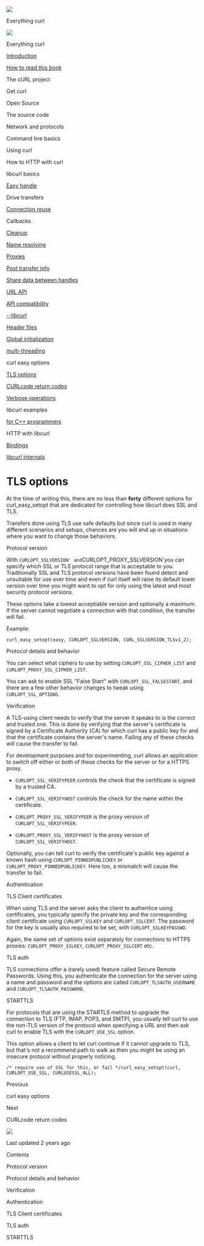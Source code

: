 <a href="../../index.html" class="link-a079aa82--primary-53a25e66--logoLink-10d08504"></a>

<img src="https://gblobscdn.gitbook.com/orgs%2F-LxuH0qSm4xO9nWfEBlB%2Favatar.png?alt=media" class="image-67b14f24--avatar-1c1d03ec" />

<span class="text-4505230f--UIH400-4e41e82a--textContentFamily-49a318e1--spaceNameText-677c2969">Everything curl</span>

<a href="../../index.html" class="link-a079aa82--primary-53a25e66--logoLink-10d08504"></a>

<img src="https://gblobscdn.gitbook.com/orgs%2F-LxuH0qSm4xO9nWfEBlB%2Favatar.png?alt=media" class="image-67b14f24--avatar-1c1d03ec" />

<span class="text-4505230f--UIH400-4e41e82a--textContentFamily-49a318e1--spaceNameText-677c2969">Everything curl</span>

<a href="../../index.html" class="navButton-94f2579c--navButtonClickable-161b88ca"><span class="text-4505230f--UIH300-2063425d--textContentFamily-49a318e1--navButtonLabel-14a4968f">Introduction</span></a>

<a href="../../how-to-read.html" class="navButton-94f2579c--navButtonClickable-161b88ca"><span class="text-4505230f--UIH300-2063425d--textContentFamily-49a318e1--navButtonLabel-14a4968f">How to read this book</span></a>

<span class="text-4505230f--UIH300-2063425d--textContentFamily-49a318e1--navButtonLabel-14a4968f">The cURL project</span>

<span class="text-4505230f--UIH300-2063425d--textContentFamily-49a318e1--navButtonLabel-14a4968f">Get curl</span>

<span class="text-4505230f--UIH300-2063425d--textContentFamily-49a318e1--navButtonLabel-14a4968f">Open Source</span>

<span class="text-4505230f--UIH300-2063425d--textContentFamily-49a318e1--navButtonLabel-14a4968f">The source code</span>

<span class="text-4505230f--UIH300-2063425d--textContentFamily-49a318e1--navButtonLabel-14a4968f">Network and protocols</span>

<span class="text-4505230f--UIH300-2063425d--textContentFamily-49a318e1--navButtonLabel-14a4968f">Command line basics</span>

<span class="text-4505230f--UIH300-2063425d--textContentFamily-49a318e1--navButtonLabel-14a4968f">Using curl</span>

<span class="text-4505230f--UIH300-2063425d--textContentFamily-49a318e1--navButtonLabel-14a4968f">How to HTTP with curl</span>

<span class="text-4505230f--UIH300-2063425d--textContentFamily-49a318e1--navButtonLabel-14a4968f">libcurl basics</span>

<a href="../easyhandle.html" class="navButton-94f2579c--pageItemWithChildrenNested-2c5d8183--navButtonClickable-161b88ca"><span class="text-4505230f--UIH300-2063425d--textContentFamily-49a318e1--navButtonLabel-14a4968f">Easy handle</span></a>

<span class="text-4505230f--UIH300-2063425d--textContentFamily-49a318e1--navButtonLabel-14a4968f">Drive transfers</span>

<a href="../connectionreuse.html" class="navButton-94f2579c--pageItemWithChildrenNested-2c5d8183--navButtonClickable-161b88ca"><span class="text-4505230f--UIH300-2063425d--textContentFamily-49a318e1--navButtonLabel-14a4968f">Connection reuse</span></a>

<span class="text-4505230f--UIH300-2063425d--textContentFamily-49a318e1--navButtonLabel-14a4968f">Callbacks</span>

<a href="../cleanup.html" class="navButton-94f2579c--pageItemWithChildrenNested-2c5d8183--navButtonClickable-161b88ca"><span class="text-4505230f--UIH300-2063425d--textContentFamily-49a318e1--navButtonLabel-14a4968f">Cleanup</span></a>

<a href="../names.html" class="navButton-94f2579c--pageItemWithChildrenNested-2c5d8183--navButtonClickable-161b88ca"><span class="text-4505230f--UIH300-2063425d--textContentFamily-49a318e1--navButtonLabel-14a4968f">Name resolving</span></a>

<a href="../proxies.html" class="navButton-94f2579c--pageItemWithChildrenNested-2c5d8183--navButtonClickable-161b88ca"><span class="text-4505230f--UIH300-2063425d--textContentFamily-49a318e1--navButtonLabel-14a4968f">Proxies</span></a>

<a href="../getinfo.html" class="navButton-94f2579c--pageItemWithChildrenNested-2c5d8183--navButtonClickable-161b88ca"><span class="text-4505230f--UIH300-2063425d--textContentFamily-49a318e1--navButtonLabel-14a4968f">Post transfer info</span></a>

<a href="../sharing.html" class="navButton-94f2579c--pageItemWithChildrenNested-2c5d8183--navButtonClickable-161b88ca"><span class="text-4505230f--UIH300-2063425d--textContentFamily-49a318e1--navButtonLabel-14a4968f">Share data between handles</span></a>

<a href="../url.html" class="navButton-94f2579c--pageItemWithChildrenNested-2c5d8183--navButtonClickable-161b88ca"><span class="text-4505230f--UIH300-2063425d--textContentFamily-49a318e1--navButtonLabel-14a4968f">URL API</span></a>

<a href="../api.html" class="navButton-94f2579c--pageItemWithChildrenNested-2c5d8183--navButtonClickable-161b88ca"><span class="text-4505230f--UIH300-2063425d--textContentFamily-49a318e1--navButtonLabel-14a4968f">API compatibility</span></a>

<a href="../libcurl.html" class="navButton-94f2579c--pageItemWithChildrenNested-2c5d8183--navButtonClickable-161b88ca"><span class="text-4505230f--UIH300-2063425d--textContentFamily-49a318e1--navButtonLabel-14a4968f">--libcurl</span></a>

<a href="../headers.html" class="navButton-94f2579c--pageItemWithChildrenNested-2c5d8183--navButtonClickable-161b88ca"><span class="text-4505230f--UIH300-2063425d--textContentFamily-49a318e1--navButtonLabel-14a4968f">Header files</span></a>

<a href="../globalinit.html" class="navButton-94f2579c--pageItemWithChildrenNested-2c5d8183--navButtonClickable-161b88ca"><span class="text-4505230f--UIH300-2063425d--textContentFamily-49a318e1--navButtonLabel-14a4968f">Global initialization</span></a>

<a href="../threading.html" class="navButton-94f2579c--pageItemWithChildrenNested-2c5d8183--navButtonClickable-161b88ca"><span class="text-4505230f--UIH300-2063425d--textContentFamily-49a318e1--navButtonLabel-14a4968f">multi-threading</span></a>

<span class="text-4505230f--UIH300-2063425d--textContentFamily-49a318e1--navButtonLabel-14a4968f">curl easy options</span>

<a href="tlsoptions.html" class="navButton-94f2579c--pageItemWithChildrenNested-2c5d8183--navButtonClickable-161b88ca--navButtonOpened-6a88552e"><span class="text-4505230f--UIH300-2063425d--textContentFamily-49a318e1--navButtonLabel-14a4968f">TLS options</span></a>

<a href="../curlcode.html" class="navButton-94f2579c--pageItemWithChildrenNested-2c5d8183--navButtonClickable-161b88ca"><span class="text-4505230f--UIH300-2063425d--textContentFamily-49a318e1--navButtonLabel-14a4968f">CURLcode return codes</span></a>

<a href="../verbose.html" class="navButton-94f2579c--pageItemWithChildrenNested-2c5d8183--navButtonClickable-161b88ca"><span class="text-4505230f--UIH300-2063425d--textContentFamily-49a318e1--navButtonLabel-14a4968f">Verbose operations</span></a>

<span class="text-4505230f--UIH300-2063425d--textContentFamily-49a318e1--navButtonLabel-14a4968f">libcurl examples</span>

<a href="../cplusplus.html" class="navButton-94f2579c--pageItemWithChildrenNested-2c5d8183--navButtonClickable-161b88ca"><span class="text-4505230f--UIH300-2063425d--textContentFamily-49a318e1--navButtonLabel-14a4968f">for C++ programmers</span></a>

<span class="text-4505230f--UIH300-2063425d--textContentFamily-49a318e1--navButtonLabel-14a4968f">HTTP with libcurl</span>

<a href="../../bindings.html" class="navButton-94f2579c--navButtonClickable-161b88ca"><span class="text-4505230f--UIH300-2063425d--textContentFamily-49a318e1--navButtonLabel-14a4968f">Bindings</span></a>

<a href="../../internals.html" class="navButton-94f2579c--navButtonClickable-161b88ca"><span class="text-4505230f--UIH300-2063425d--textContentFamily-49a318e1--navButtonLabel-14a4968f">libcurl internals</span></a>

<a href="../../bookindex.html" class="navButton-94f2579c--navButtonClickable-161b88ca"><span class="text-4505230f--UIH300-2063425d--textContentFamily-49a318e1--navButtonLabel-14a4968f"></span></a>

<a href="https://www.gitbook.com/?utm_source=content&amp;utm_medium=trademark&amp;utm_campaign=curl-1" class="reset-3c756112--trademark-a8da4b94"></a>

<span class="text-4505230f--TextH200-a3425406--textUIFamily-5ebd8e40"></span>

# <span class="text-4505230f--DisplayH900-bfb998fa--textContentFamily-49a318e1">TLS options</span>

<span class="text-4505230f--UIH300-2063425d--textUIFamily-5ebd8e40--text-8ee2c8b2"></span>

<span class="text-4505230f--UIH300-2063425d--textUIFamily-5ebd8e40--text-8ee2c8b2"></span>

<span class="text-4505230f--TextH400-3033861f--textContentFamily-49a318e1"><span data-key="971e48488c1b4d7a9e4a2c28a6a0cc24"><span data-offset-key="971e48488c1b4d7a9e4a2c28a6a0cc24:0">At the time of writing this, there are no less than </span><span data-offset-key="971e48488c1b4d7a9e4a2c28a6a0cc24:1">**forty**</span><span data-offset-key="971e48488c1b4d7a9e4a2c28a6a0cc24:2"> different options for curl_easy_setopt that are dedicated for controlling how libcurl does SSL and TLS.</span></span></span>

<span class="text-4505230f--TextH400-3033861f--textContentFamily-49a318e1"><span data-key="d9c619f47bde4659854ca121e1223ed2"><span data-offset-key="d9c619f47bde4659854ca121e1223ed2:0">Transfers done using TLS use safe defaults but since curl is used in many different scenarios and setups, chances are you will end up in situations where you want to change those behaviors.</span></span></span>

<span class="text-4505230f--HeadingH700-04e1a2a3--textContentFamily-49a318e1"><span data-key="10c4a4db29414624b975430d36b957ac"><span data-offset-key="10c4a4db29414624b975430d36b957ac:0">Protocol version</span></span></span>

<span class="text-4505230f--TextH400-3033861f--textContentFamily-49a318e1"><span data-key="21e1e85a7f9f4459aa30e5ecb7067381"><span data-offset-key="21e1e85a7f9f4459aa30e5ecb7067381:0">With </span><span data-offset-key="21e1e85a7f9f4459aa30e5ecb7067381:1">`CURLOPT_SSLVERSION' and`</span><span data-offset-key="21e1e85a7f9f4459aa30e5ecb7067381:2">CURLOPT_PROXY_SSLVERSION\`you can specify which SSL or TLS protocol range that is acceptable to you. Traditionally SSL and TLS protocol versions have been found detect and unsuitable for use over time and even if curl itself will raise its default lower version over time you might want to opt for only using the latest and most security protocol versions.</span></span></span>

<span class="text-4505230f--TextH400-3033861f--textContentFamily-49a318e1"><span data-key="91b32d13a26444e5a3aa9370787c6a7c"><span data-offset-key="91b32d13a26444e5a3aa9370787c6a7c:0">These options take a lowest acceptiable version and optionally a maximum. If the server cannot negotiate a connection with that condition, the transfer will fail.</span></span></span>

<span class="text-4505230f--TextH400-3033861f--textContentFamily-49a318e1"><span data-key="9a396dd6276d4b2692cd19926a608e7e"><span data-offset-key="9a396dd6276d4b2692cd19926a608e7e:0">Example:</span></span></span>

    curl_easy_setopt(easy, CURLOPT_SSLVERSION, CURL_SSLVERSION_TLSv1_2);

<span class="text-4505230f--HeadingH700-04e1a2a3--textContentFamily-49a318e1"><span data-key="54cb69b656f54976bfb005414e4917a7"><span data-offset-key="54cb69b656f54976bfb005414e4917a7:0">Protocol details and behavior</span></span></span>

<span class="text-4505230f--TextH400-3033861f--textContentFamily-49a318e1"><span data-key="2b9ce29a5b5243238c11e0cb0447b9ea"><span data-offset-key="2b9ce29a5b5243238c11e0cb0447b9ea:0">You can select what ciphers to use by setting </span><span data-offset-key="2b9ce29a5b5243238c11e0cb0447b9ea:1">`CURLOPT_SSL_CIPHER_LIST`</span><span data-offset-key="2b9ce29a5b5243238c11e0cb0447b9ea:2"> and </span><span data-offset-key="2b9ce29a5b5243238c11e0cb0447b9ea:3">`CURLOPT_PROXY_SSL_CIPHER_LIST`</span><span data-offset-key="2b9ce29a5b5243238c11e0cb0447b9ea:4">.</span></span></span>

<span class="text-4505230f--TextH400-3033861f--textContentFamily-49a318e1"><span data-key="b14672abbf154894834d99da16349b80"><span data-offset-key="b14672abbf154894834d99da16349b80:0">You can ask to enable SSL "False Start" with </span><span data-offset-key="b14672abbf154894834d99da16349b80:1">`CURLOPT_SSL_FALSESTART`</span><span data-offset-key="b14672abbf154894834d99da16349b80:2">, and there are a few other behavior changes to tweak using </span><span data-offset-key="b14672abbf154894834d99da16349b80:3">`CURLOPT_SSL_OPTIONS`</span><span data-offset-key="b14672abbf154894834d99da16349b80:4">.</span></span></span>

<span class="text-4505230f--HeadingH700-04e1a2a3--textContentFamily-49a318e1"><span data-key="341face1042e4ad3bf6dae17aaadbd31"><span data-offset-key="341face1042e4ad3bf6dae17aaadbd31:0">Verification</span></span></span>

<span class="text-4505230f--TextH400-3033861f--textContentFamily-49a318e1"><span data-key="2bcd0042665b4c3da31b713a830418f2"><span data-offset-key="2bcd0042665b4c3da31b713a830418f2:0">A TLS-using client needs to verify that the server it speaks to is the correct and trusted one. This is done by verifying that the server's certificate is signed by a Certificate Authority (CA) for which curl has a public key for and that the certificate contains the server's name. Failing any of these checks will cause the transfer to fail.</span></span></span>

<span class="text-4505230f--TextH400-3033861f--textContentFamily-49a318e1"><span data-key="835f2712fbd94d31b4da08e8872c0e71"><span data-offset-key="835f2712fbd94d31b4da08e8872c0e71:0">For development purposes and for experimenting, curl allows an application to switch off either or both of these checks for the server or for a HTTPS proxy.</span></span></span>

- <span class="text-4505230f--TextH400-3033861f--textContentFamily-49a318e1"><span data-key="0e272417f2544b96938da1513ba5b79f"><span data-offset-key="0e272417f2544b96938da1513ba5b79f:0">`CURLOPT_SSL_VERIFYPEER`</span><span data-offset-key="0e272417f2544b96938da1513ba5b79f:1"> controls the check that the certificate is signed by a trusted CA.</span></span></span>

- <span class="text-4505230f--TextH400-3033861f--textContentFamily-49a318e1"><span data-key="5b80b75d2f184f9088706048c9989c3e"><span data-offset-key="5b80b75d2f184f9088706048c9989c3e:0">`CURLOPT_SSL_VERIFYHOST`</span><span data-offset-key="5b80b75d2f184f9088706048c9989c3e:1"> controls the check for the name within the certificate.</span></span></span>

- <span class="text-4505230f--TextH400-3033861f--textContentFamily-49a318e1"><span data-key="20e256352da04a91bcfe704963d40d78"><span data-offset-key="20e256352da04a91bcfe704963d40d78:0">`CURLOPT_PROXY_SSL_VERIFYPEER`</span><span data-offset-key="20e256352da04a91bcfe704963d40d78:1"> is the proxy version of </span><span data-offset-key="20e256352da04a91bcfe704963d40d78:2">`CURLOPT_SSL_VERIFYPEER`</span><span data-offset-key="20e256352da04a91bcfe704963d40d78:3">.</span></span></span>

- <span class="text-4505230f--TextH400-3033861f--textContentFamily-49a318e1"><span data-key="58e52a16df664a29bb627f9dc4254258"><span data-offset-key="58e52a16df664a29bb627f9dc4254258:0">`CURLOPT_PROXY_SSL_VERIFYHOST`</span><span data-offset-key="58e52a16df664a29bb627f9dc4254258:1"> is the proxy version of </span><span data-offset-key="58e52a16df664a29bb627f9dc4254258:2">`CURLOPT_SSL_VERIFYHOST`</span><span data-offset-key="58e52a16df664a29bb627f9dc4254258:3">.</span></span></span>

<span class="text-4505230f--TextH400-3033861f--textContentFamily-49a318e1"><span data-key="08aa393d11254f769226ee090b11fa7f"><span data-offset-key="08aa393d11254f769226ee090b11fa7f:0">Optionally, you can tell curl to verify the certificate's public key against a known hash using </span><span data-offset-key="08aa393d11254f769226ee090b11fa7f:1">`CURLOPT_PINNEDPUBLICKEY`</span><span data-offset-key="08aa393d11254f769226ee090b11fa7f:2"> or </span><span data-offset-key="08aa393d11254f769226ee090b11fa7f:3">`CURLOPT_PROXY_PINNEDPUBLICKEY`</span><span data-offset-key="08aa393d11254f769226ee090b11fa7f:4">. Here too, a mismatch will cause the transfer to fail.</span></span></span>

<span class="text-4505230f--HeadingH700-04e1a2a3--textContentFamily-49a318e1"><span data-key="40d7db9af9c34c32a9e8d2651f17a8f2"><span data-offset-key="40d7db9af9c34c32a9e8d2651f17a8f2:0">Authentication</span></span></span>

<span class="text-4505230f--HeadingH600-23f228db--textContentFamily-49a318e1"><span data-key="40ea074c564647588cc8b52fe96a8af5"><span data-offset-key="40ea074c564647588cc8b52fe96a8af5:0">TLS Client certificates</span></span></span>

<span class="text-4505230f--TextH400-3033861f--textContentFamily-49a318e1"><span data-key="c67ec644e65a445aba2d806130be8911"><span data-offset-key="c67ec644e65a445aba2d806130be8911:0">When using TLS and the server asks the client to authentice using certificates, you typically specify the private key and the corresponding client certificate using </span><span data-offset-key="c67ec644e65a445aba2d806130be8911:1">`CURLOPT_SSLKEY`</span><span data-offset-key="c67ec644e65a445aba2d806130be8911:2"> and </span><span data-offset-key="c67ec644e65a445aba2d806130be8911:3">`CURLOPT_SSLCERT`</span><span data-offset-key="c67ec644e65a445aba2d806130be8911:4">. The password for the key is usually also required to be set, with </span><span data-offset-key="c67ec644e65a445aba2d806130be8911:5">`CURLOPT_SSLKEYPASSWD`</span><span data-offset-key="c67ec644e65a445aba2d806130be8911:6">.</span></span></span>

<span class="text-4505230f--TextH400-3033861f--textContentFamily-49a318e1"><span data-key="43cfde005f7c451ab5a655b00c732060"><span data-offset-key="43cfde005f7c451ab5a655b00c732060:0">Again, the same set of options exist separately for connections to HTTPS proxies: </span><span data-offset-key="43cfde005f7c451ab5a655b00c732060:1">`CURLOPT_PROXY_SSLKEY`</span><span data-offset-key="43cfde005f7c451ab5a655b00c732060:2">, </span><span data-offset-key="43cfde005f7c451ab5a655b00c732060:3">`CURLOPT_PROXY_SSLCERT`</span><span data-offset-key="43cfde005f7c451ab5a655b00c732060:4"> etc.</span></span></span>

<span class="text-4505230f--HeadingH600-23f228db--textContentFamily-49a318e1"><span data-key="f97e1f3b74394e64b80002cbaab015eb"><span data-offset-key="f97e1f3b74394e64b80002cbaab015eb:0">TLS auth</span></span></span>

<span class="text-4505230f--TextH400-3033861f--textContentFamily-49a318e1"><span data-key="06fbf8f9965d4e3a8a9970f48fce6210"><span data-offset-key="06fbf8f9965d4e3a8a9970f48fce6210:0">TLS connections offer a (rarely used) feature called Secure Remote Passwords. Using this, you authenticate the connection for the server using a name and password and the options are called </span><span data-offset-key="06fbf8f9965d4e3a8a9970f48fce6210:1">`CURLOPT_TLSAUTH_USERNAME`</span><span data-offset-key="06fbf8f9965d4e3a8a9970f48fce6210:2"> and </span><span data-offset-key="06fbf8f9965d4e3a8a9970f48fce6210:3">`CURLOPT_TLSAUTH_PASSWORD`</span><span data-offset-key="06fbf8f9965d4e3a8a9970f48fce6210:4">.</span></span></span>

<span class="text-4505230f--HeadingH700-04e1a2a3--textContentFamily-49a318e1"><span data-key="7606f496fb2142668a7021871110e39d"><span data-offset-key="7606f496fb2142668a7021871110e39d:0">STARTTLS</span></span></span>

<span class="text-4505230f--TextH400-3033861f--textContentFamily-49a318e1"><span data-key="564882d5631248688105055ccc6770df"><span data-offset-key="564882d5631248688105055ccc6770df:0">For protocols that are using the STARTLS method to upgrade the connection to TLS (FTP, IMAP, POP3, and SMTP), you usually tell curl to use the non-TLS version of the protocol when specifying a URL and then ask curl to enable TLS with the </span><span data-offset-key="564882d5631248688105055ccc6770df:1">`CURLOPT_USE_SSL`</span><span data-offset-key="564882d5631248688105055ccc6770df:2"> option.</span></span></span>

<span class="text-4505230f--TextH400-3033861f--textContentFamily-49a318e1"><span data-key="5ccd95481c934726a11a4940a54b8405"><span data-offset-key="5ccd95481c934726a11a4940a54b8405:0">This option allows a client to let curl continue if it cannot upgrade to TLS, but that's not a recommend path to walk as then you might be using an insecure protocol without properly noticing.</span></span></span>

    /* require use of SSL for this, or fail */curl_easy_setopt(curl, CURLOPT_USE_SSL, CURLUSESSL_ALL);

<a href="../options.html" class="reset-3c756112--card-6570f064--whiteCard-fff091a4--cardPrevious-56a5e674"></a>

<span class="text-4505230f--TextH200-a3425406--textContentFamily-49a318e1">Previous</span>

<span class="text-4505230f--UIH400-4e41e82a--textContentFamily-49a318e1">curl easy options</span>

<a href="../curlcode.html" class="reset-3c756112--card-6570f064--whiteCard-fff091a4--cardNext-19241c42"></a>

<span class="text-4505230f--TextH200-a3425406--textContentFamily-49a318e1">Next</span>

<span class="text-4505230f--UIH400-4e41e82a--textContentFamily-49a318e1">CURLcode return codes</span>

<img src="https://avatars.githubusercontent.com/u/66654881?v=4" class="image-67b14f24--avatar-1c1d03ec" />

<span class="text-4505230f--TextH200-a3425406--textContentFamily-49a318e1">Last updated 2 years ago</span>

<span class="text-4505230f--InfoH100-1e92e1d1--textContentFamily-49a318e1">Contents</span>

<a href="tlsoptions.html#protocol-version" class="reset-3c756112--menuItem-aa02f6ec--menuItemLight-757d5235--menuItemInline-173bdf97--pageTocItem-f4427024"></a>

<span class="text-4505230f--UIH300-2063425d--textContentFamily-49a318e1"><span class="text-4505230f--UIH200-50ead35f--textContentFamily-49a318e1">Protocol version</span></span>

<a href="tlsoptions.html#protocol-details-and-behavior" class="reset-3c756112--menuItem-aa02f6ec--menuItemLight-757d5235--menuItemInline-173bdf97--pageTocItem-f4427024"></a>

<span class="text-4505230f--UIH300-2063425d--textContentFamily-49a318e1"><span class="text-4505230f--UIH200-50ead35f--textContentFamily-49a318e1">Protocol details and behavior</span></span>

<a href="tlsoptions.html#verification" class="reset-3c756112--menuItem-aa02f6ec--menuItemLight-757d5235--menuItemInline-173bdf97--pageTocItem-f4427024"></a>

<span class="text-4505230f--UIH300-2063425d--textContentFamily-49a318e1"><span class="text-4505230f--UIH200-50ead35f--textContentFamily-49a318e1">Verification</span></span>

<a href="tlsoptions.html#authentication" class="reset-3c756112--menuItem-aa02f6ec--menuItemLight-757d5235--menuItemInline-173bdf97--pageTocItem-f4427024"></a>

<span class="text-4505230f--UIH300-2063425d--textContentFamily-49a318e1"><span class="text-4505230f--UIH200-50ead35f--textContentFamily-49a318e1">Authentication</span></span>

<a href="tlsoptions.html#tls-client-certificates" class="reset-3c756112--menuItem-aa02f6ec--menuItemLight-757d5235--menuItemInline-173bdf97--pageTocItem-f4427024"></a>

<span class="text-4505230f--UIH300-2063425d--textContentFamily-49a318e1"><span class="text-4505230f--UIH200-50ead35f--textContentFamily-49a318e1--pageTocLinkH2-2294976c">TLS Client certificates</span></span>

<a href="tlsoptions.html#tls-auth" class="reset-3c756112--menuItem-aa02f6ec--menuItemLight-757d5235--menuItemInline-173bdf97--pageTocItem-f4427024"></a>

<span class="text-4505230f--UIH300-2063425d--textContentFamily-49a318e1"><span class="text-4505230f--UIH200-50ead35f--textContentFamily-49a318e1--pageTocLinkH2-2294976c">TLS auth</span></span>

<a href="tlsoptions.html#starttls" class="reset-3c756112--menuItem-aa02f6ec--menuItemLight-757d5235--menuItemInline-173bdf97--pageTocItem-f4427024"></a>

<span class="text-4505230f--UIH300-2063425d--textContentFamily-49a318e1"><span class="text-4505230f--UIH200-50ead35f--textContentFamily-49a318e1">STARTTLS</span></span>
